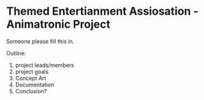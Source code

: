 # Themed Entertianment Assiosation - Animatronic Project

Someone please fill this in.


Outline: 
1. project leads/members
2. project goals
3. Concept Art
4. Documentation
5. Conclusion? 
